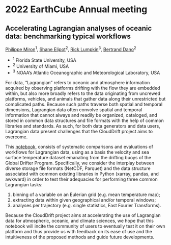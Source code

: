 # 2022 EarthCube Annual meeting

## Accelerating Lagrangian analyses of oceanic data: benchmarking typical workflows

[Philippe Miron](https://github.com/philippemiron)<sup>1</sup>, [Shane Elipot](https://github.com/selipot)<sup>2</sup>, [Rick Lumpkin](https://github.com/RickLumpkin)<sup>3</sup>, [Bertrand Dano](https://github.com/bdano63)<sup>2</sup>

- <sup>1</sup> Florida State University, USA
- <sup>2</sup> University of Miami, USA
- <sup>3</sup> NOAA’s Atlantic Oceanographic and Meteorological Laboratory, USA

For data, “Lagrangian” refers to oceanic and atmosphere information acquired by observing platforms drifting with the flow they are embedded within, but also more broadly refers to the data originating from uncrewed platforms, vehicles, and animals that gather data along their unrestricted but complicated paths. Because such paths traverse both spatial and temporal dimensions, Lagrangian data often convolve spatial and temporal information that cannot always and readily be organized, cataloged, and stored in common data structures and file formats with the help of common libraries and standards. As such, for both data generators and data users, Lagrangian data present challenges that the CloudDrift project aims to overcome.

This [notebook](https://github.com/Cloud-Drift/earthcube-meeting-2022/blob/main/PM_05_Accelerating_Lagrangian_analyses_of_oceanic_data_benchmarking_typical_workflows.ipynb), consists of systematic comparisons and evaluations of workflows for Lagrangian data, using as a basis the velocity and sea surface temperature dataset emanating from the drifting buoys of the Global Drifter Program. Specifically, we consider the interplay between diverse storage file formats (NetCDF, Parquet) and the data structure associated with common existing libraries in Python (xarray, pandas, and awkward) in order to test their adequacies for performing three common Lagrangian tasks:
1. binning of a variable on an Eulerian grid (e.g. mean temperature map);
2. extracting data within given geographical and/or temporal windows;
3. analyses per trajectory (e.g. single statistics, Fast Fourier Transforms).

Because the CloudDrift project aims at accelerating the use of Lagrangian data for atmospheric, oceanic, and climate sciences, we hope that this notebook will incite the community of users to eventually test it on their own platform and thus provide us with feedback on its ease of use and the intuitiveness of the proposed methods and guide future developments.
